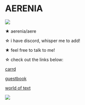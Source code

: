 # AERENIA

<img src="https://static.wikia.nocookie.net/alien-stage/images/7/76/Mizi_hearts_sticker.gif/revision/latest?cb=20221214002439"> 

★ aerenia/aere

☆ i have discord, whisper me to add!

★ feel free to talk to me!

☆ check out the links below:

[carrd](https://aereaere.carrd.co/) 

[guestbook](https://aere.123guestbook.com/)

[world of text](https://www.yourworldoftext.com/~aerenia/)

<img src="https://i.postimg.cc/s2kKdpJR/untitled.png">
